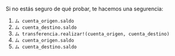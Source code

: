 Si no estás seguro de qué probar, te hacemos una segurencia:

1. `ム cuenta_origen.saldo`
2. `ム cuenta_destino.saldo`
3. `ム transferencia.realizar!(cuenta_origen, cuenta_destino)`
4. `ム cuenta_origen.saldo`
5. `ム cuenta_destino.saldo`